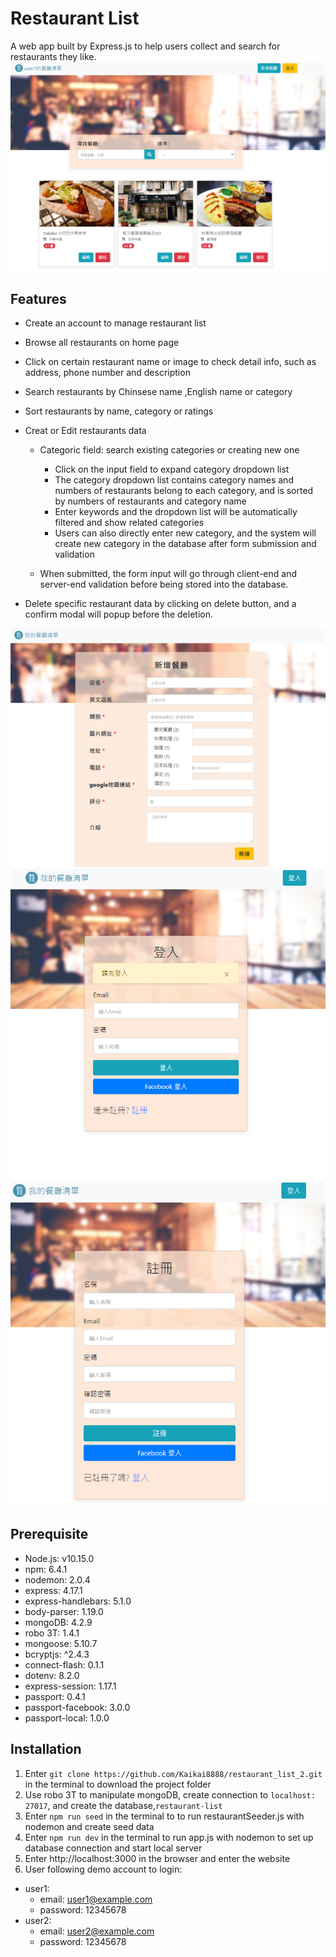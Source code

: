 # Restaurant List
A web app built by Express.js to help users collect and search for restaurants they like.
![screenshot](./index_page_screenshot.png)

## Features
* Create an account to manage restaurant list

* Browse all restaurants on home page

* Click on certain restaurant name or image to check detail info, such as address, phone number and description

* Search restaurants by Chinsese name ,English name or category

* Sort restaurants by name, category or ratings

* Creat or Edit restaurants data

  * Categoric field: search existing categories or creating new one
    * Click on the input field to expand category dropdown list
    * The category dropdown list contains category names and numbers of restaurants belong to each category, and is sorted by numbers of restaurants and category name
    * Enter keywords and the dropdown list will be automatically filtered and show related categories
    * Users can also directly enter new category, and the system will create new category in the database after form submission and validation

  * When submitted, the form input will go through  client-end and server-end validation before being stored into the database.

* Delete specific restaurant data by clicking on delete button, and a confirm modal will popup before the deletion.

![新增](./add_restaurant_screenshot.png)
![login](./login_screenshot.png)
![register](./register_screenshot.png)

## Prerequisite
* Node.js: v10.15.0
* npm: 6.4.1
* nodemon: 2.0.4
* express: 4.17.1
* express-handlebars: 5.1.0
* body-parser: 1.19.0
* mongoDB: 4.2.9
* robo 3T: 1.4.1
* mongoose: 5.10.7
* bcryptjs: ^2.4.3
* connect-flash: 0.1.1
* dotenv: 8.2.0
* express-session: 1.17.1
* passport: 0.4.1
* passport-facebook: 3.0.0
* passport-local: 1.0.0


## Installation
1. Enter ` git clone https://github.com/Kaikai8888/restaurant_list_2.git ` in the terminal to download the project folder
2. Use robo 3T to manipulate mongoDB, create connection to `localhost: 27017`, and create the database,`restaurant-list`
3. Enter `npm run seed` in the terminal to to run restaurantSeeder.js with nodemon and create seed data
4. Enter `npm run dev` in the terminal to run app.js with nodemon to set up database connection and start local server 
5. Enter http://localhost:3000 in the browser and enter the website
6. User following demo account to login:
  * user1: 
    - email: user1@example.com
    - password: 12345678
  * user2:
    - email: user2@example.com
    - password: 12345678

